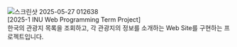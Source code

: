 
![스크린샷 2025-05-27 012638](https://github.com/user-attachments/assets/ed1472b7-3f3a-4f82-b0b3-0fcae8a941f2)
<br>
[2025-1 INU Web Programming Term Project] <br>
한국의 관광지 목록을 조회하고, 각 관광지의 정보를 소개하는 Web Site를 구현하는 프로젝트입니다.
